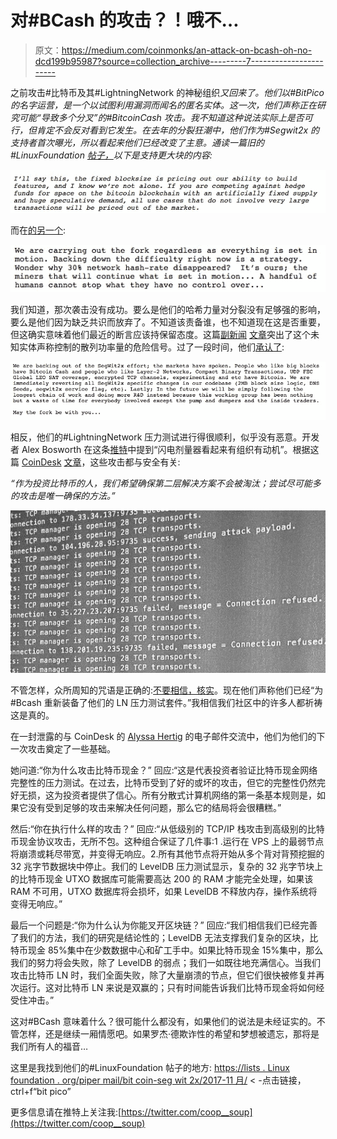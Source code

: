 # 对#BCash 的攻击？！哦不…

> 原文：<https://medium.com/coinmonks/an-attack-on-bcash-oh-no-dcd199b95987?source=collection_archive---------7----------------------->

之前攻击#比特币及其#LightningNetwork 的神秘组织*又回来了。他们以#BitPico 的名字运营，是一个以试图利用漏洞而闻名的匿名实体。这一次，他们声称正在研究可能“导致多个分叉”的#BitcoinCash 攻击。我不知道这种说法实际上是否可行，但肯定不会反对看到它发生。在去年的分裂狂潮中，他们作为#Segwit2x 的支持者首次曝光，所以看起来他们已经改变了主意。通读一篇旧的#LinuxFoundation [帖子，](https://lists.linuxfoundation.org/pipermail/bitcoin-segwit2x/2017-November/000706.html)以下是支持更大块的内容:*

![](img/c4f06064d0cab8fb6ac476a9f0980e98.png)

而在[的另一个](https://lists.linuxfoundation.org/pipermail/bitcoin-segwit2x/2017-November/000689.html):

![](img/1b67b888b40de1c148f2387bca088a8f.png)

我们知道，那次袭击没有成功。要么是他们的哈希力量对分裂没有足够强的影响，要么是他们因为缺乏共识而放弃了。不知道该责备谁，也不知道现在这是否重要，但这确实意味着他们最近的断言应该持保留态度。这篇[副新闻](https://medium.com/u/cc93e470890d?source=post_page-----dcd199b95987--------------------------------) [文章](https://motherboard.vice.com/en_us/article/evbkza/bitcoin-2x-fork-bitpico-forking-anyway)突出了这个未知实体声称控制的散列功率量的危险信号。过了一段时间，他们[承认了](https://lists.linuxfoundation.org/pipermail/bitcoin-segwit2x/2017-November/000689.html):

![](img/daa61db9cac66b031c961682dfdffad9.png)

相反，他们的#LightningNetwork 压力测试进行得很顺利，似乎没有恶意。开发者 Alex Bosworth 在这条[推特](https://twitter.com/alexbosworth/status/978069194385252352)中提到“闪电剂量器看起来有组织有动机”。根据这篇 [CoinDesk](https://medium.com/u/f2fa6f2d51a6?source=post_page-----dcd199b95987--------------------------------) [文章](https://www.coindesk.com/bitcoins-lightning-network-attacked-good/)，这些攻击都与安全有关:

*“作为投资比特币的人，我们希望确保第二层解决方案不会被淘汰；尝试尽可能多的攻击是唯一确保的方法。”*

![](img/dae0857cef1cd31629211afe6a13b61f.png)

不管怎样，众所周知的咒语是正确的:[不要相信，核实](https://twitter.com/bitPico/status/980978688740163584)。现在他们声称他们已经“为#Bcash 重新装备了他们的 LN 压力测试套件。”我相信我们社区中的许多人都祈祷这是真的。

在一封泄露的与 CoinDesk 的 [Alyssa Hertig](https://medium.com/u/aa1cb20d48d3?source=post_page-----dcd199b95987--------------------------------) 的电子邮件交流中，他们为他们的下一次攻击奠定了一些基础。

她问道:“你为什么攻击比特币现金？”
回应:“这是代表投资者验证比特币现金网络完整性的压力测试。在过去，比特币受到了好的或坏的攻击，但它的完整性仍然完好无损，这为投资者提供了信心。所有分散式计算机网络的第一条基本规则是，如果它没有受到足够的攻击来解决任何问题，那么它的结局将会很糟糕。”

然后:“你在执行什么样的攻击？”
回应:“从低级别的 TCP/IP 栈攻击到高级别的比特币现金协议攻击，无所不包。这种组合保证了几件事:1 .运行在 VPS 上的最弱节点将崩溃或耗尽带宽，并变得无响应。2.所有其他节点将开始从多个背对背预挖掘的 32 兆字节数据块中停止。我们的 LevelDB 压力测试显示，复杂的 32 兆字节块上的比特币现金 UTXO 数据库可能需要高达 200 的 RAM 才能完全处理，如果该 RAM 不可用，UTXO 数据库将会损坏，如果 LevelDB 不释放内存，操作系统将变得无响应。”

最后一个问题是:“你为什么认为你能叉开区块链？”
回应:“我们相信我们已经完善了我们的方法，我们的研究是结论性的；LevelDB 无法支撑我们复杂的区块，比特币现金 85%集中在少数数据中心和矿工手中。如果比特币现金 15%集中，那么我们的努力将会失败，除了 LevelDB 的弱点；我们一如既往地充满信心。当我们攻击比特币 LN 时，我们全面失败，除了大量崩溃的节点，但它们很快被修复并再次运行。这对比特币 LN 来说是双赢的；只有时间能告诉我们比特币现金将如何经受住冲击。”

这对#BCash 意味着什么？很可能什么都没有，如果他们的说法是未经证实的。不管怎样，还是继续一厢情愿吧。如果罗杰·德欺诈性的希望和梦想被遗忘，那将是我们所有人的福音…

这里是我找到他们的#LinuxFoundation 帖子的地方:
[https://lists . Linux foundation . org/piper mail/bit coin-seg wit 2x/2017-11 月/](https://lists.linuxfoundation.org/pipermail/bitcoin-segwit2x/2017-November/) < -点击链接，ctrl+f“bit pico”

更多信息请在推特上关注我:[https://twitter.com/coop__soup](https://twitter.com/coop__soup)
